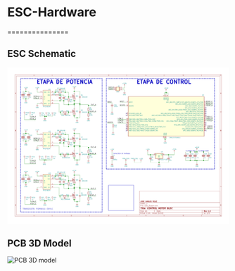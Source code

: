 # ESC-Hardware
===============

## ESC Schematic

![Schematic](images/ESC_Schematic.png "Schematic")

## PCB 3D Model

![PCB 3D model](images/PCB_ED.png "PCB 3D model")